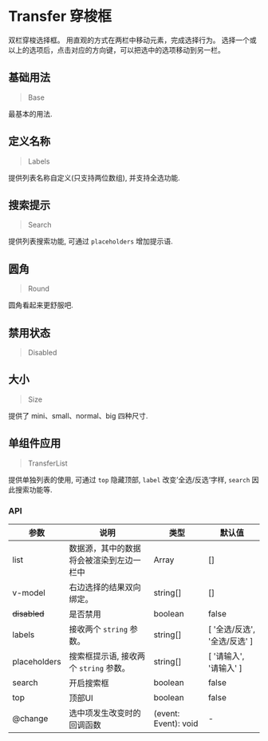 
# Transfer 穿梭框

双栏穿梭选择框。
用直观的方式在两栏中移动元素，完成选择行为。
选择一个或以上的选项后，点击对应的方向键，可以把选中的选项移动到另一栏。

## 基础用法

> Base

最基本的用法.

## 定义名称

> Labels

提供列表名称自定义(只支持两位数组), 并支持全选功能.

## 搜索提示

> Search

提供列表搜索功能, 可通过 `placeholders` 增加提示语.

## 圆角

> Round

圆角看起来更舒服吧.

## 禁用状态

> Disabled



## 大小

> Size

提供了 mini、small、normal、big 四种尺寸.

## 单组件应用

> TransferList

提供单独列表的使用, 可通过 `top` 隐藏顶部, `label` 改变’全选/反选‘字样, `search` 因此搜索功能等.


### API

| 参数 | 说明 | 类型 | 默认值 |
| --- | --- | --- | --- |
| list | 数据源，其中的数据将会被渲染到左边一栏中 | Array | [] |
| v-model | 右边选择的结果双向绑定。 | string[] | [] |
| ~~disabled~~ | 是否禁用 | boolean | false |
| labels | 接收两个 `string` 参数。 | string[] | [ '全选/反选', '全选/反选' ] |
| placeholders | 搜索框提示语, 接收两个 `string` 参数。 | string[] | [ '请输入', '请输入' ] |
| search | 开启搜索框 | boolean | false |
| top | 顶部UI | boolean | false |
| @change | 选中项发生改变时的回调函数 | (event: Event): void | - |
